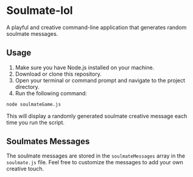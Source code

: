 # Soulmate-lol

A playful and creative command-line application that generates random soulmate messages.

## Usage

1. Make sure you have Node.js installed on your machine.
2. Download or clone this repository.
3. Open your terminal or command prompt and navigate to the project directory.
4. Run the following command:

```bash
node soulmateGame.js
```

This will display a randomly generated soulmate creative message each time you run the script.

## Soulmates Messages

The soulmate messages are stored in the `soulmateMessages` array in the `soulmate.js` file. Feel free to customize the messages to add your own creative touch.
